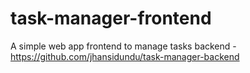 # task-manager-frontend
A simple web app frontend to manage tasks
backend - https://github.com/jhansidundu/task-manager-backend
